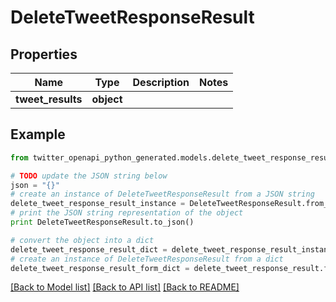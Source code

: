 # DeleteTweetResponseResult


## Properties

Name | Type | Description | Notes
------------ | ------------- | ------------- | -------------
**tweet_results** | **object** |  | 

## Example

```python
from twitter_openapi_python_generated.models.delete_tweet_response_result import DeleteTweetResponseResult

# TODO update the JSON string below
json = "{}"
# create an instance of DeleteTweetResponseResult from a JSON string
delete_tweet_response_result_instance = DeleteTweetResponseResult.from_json(json)
# print the JSON string representation of the object
print DeleteTweetResponseResult.to_json()

# convert the object into a dict
delete_tweet_response_result_dict = delete_tweet_response_result_instance.to_dict()
# create an instance of DeleteTweetResponseResult from a dict
delete_tweet_response_result_form_dict = delete_tweet_response_result.from_dict(delete_tweet_response_result_dict)
```
[[Back to Model list]](../README.md#documentation-for-models) [[Back to API list]](../README.md#documentation-for-api-endpoints) [[Back to README]](../README.md)


